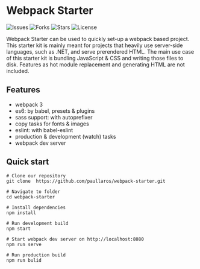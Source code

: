 # Webpack Starter

![Issues](https://img.shields.io/github/issues/paullaros/webpack-starter.svg)
![Forks](https://img.shields.io/github/forks/paullaros/webpack-starter.svg)
![Stars](https://img.shields.io/github/stars/paullaros/webpack-starter.svg)
![License](https://img.shields.io/github/license/paullaros/webpack-starter.svg)

Webpack Starter can be used to quickly set-up a webpack based project. This starter kit is mainly meant for projects that heavily use server-side languages, such as .NET, and serve prerendered HTML. The main use case of this starter kit is bundling JavaScript & CSS and writing those files to disk. Features as hot module replacement and generating HTML are not included.

## Features

- webpack 3
- es6: by babel, presets & plugins
- sass support: with autoprefixer
- copy tasks for fonts & images
- eslint: with babel-eslint
- production & development (watch) tasks
- webpack dev server

## Quick start

```shell
# Clone our repository
git clone  https://github.com/paullaros/webpack-starter.git

# Navigate to folder
cd webpack-starter

# Install dependencies
npm install

# Run development build
npm start

# Start webpack dev server on http://localhost:8080
npm run serve

# Run production build
npm run bulid
```

